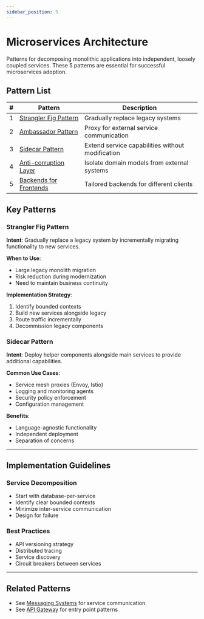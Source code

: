```yaml
---
sidebar_position: 5
---
```


# Microservices Architecture

Patterns for decomposing monolithic applications into independent, loosely coupled services. These 5 patterns are essential for successful microservices adoption.

## Pattern List

| # | Pattern | Description |
|---|---------|-------------|
| 1 | [Strangler Fig Pattern](#strangler-fig-pattern) | Gradually replace legacy systems |
| 2 | [Ambassador Pattern](#ambassador-pattern) | Proxy for external service communication |
| 3 | [Sidecar Pattern](#sidecar-pattern) | Extend service capabilities without modification |
| 4 | [Anti-corruption Layer](#anti-corruption-layer) | Isolate domain models from external systems |
| 5 | [Backends for Frontends](#backends-for-frontends) | Tailored backends for different clients |

## Key Patterns

### Strangler Fig Pattern
**Intent**: Gradually replace a legacy system by incrementally migrating functionality to new services.

**When to Use**:
- Large legacy monolith migration
- Risk reduction during modernization
- Need to maintain business continuity

**Implementation Strategy**:
1. Identify bounded contexts
2. Build new services alongside legacy
3. Route traffic incrementally
4. Decommission legacy components

### Sidecar Pattern
**Intent**: Deploy helper components alongside main services to provide additional capabilities.

**Common Use Cases**:
- Service mesh proxies (Envoy, Istio)
- Logging and monitoring agents
- Security policy enforcement
- Configuration management

**Benefits**:
- Language-agnostic functionality
- Independent deployment
- Separation of concerns

---

## Implementation Guidelines

### Service Decomposition
- Start with database-per-service
- Identify clear bounded contexts
- Minimize inter-service communication
- Design for failure

### Best Practices
- API versioning strategy
- Distributed tracing
- Service discovery
- Circuit breakers between services

---

## Related Patterns
- See [Messaging Systems](./messaging-systems.md) for service communication
- See [API Gateway](./api-gateway.md) for entry point patterns 